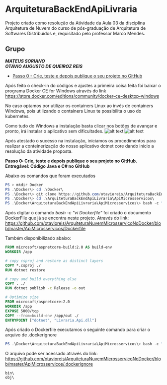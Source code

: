 # ArquiteturaBackEndApiLivraria
Projeto criado como resolução da Atividade da Aula 03 da disciplina Arquitetura de Nuvem do curso de pós-graduação de Arquitetura de Softwares Distribuídos e, requisitado pelo professor Marco Mendes.

## Grupo
**_MATEUS SORIANO_** <br />
**_OTÁVIO AUGUSTO DE QUEIROZ REIS_**

* [Passo 0 - Crie, teste e depois publique o seu projeto no GitHub](Passo0.md)

Após feito o check-in do códigos e ajustes a primeira coisa feita foi baixar o programa Docker CE for Windows através do link <br/>
https://store.docker.com/editions/community/docker-ce-desktop-windows

No caso optamos por utilizar os containers Linux ao invés de containers Windows, pois utilizando o containers Linux te possibilita o uso do kubernetes.

Como tudo do Windows a instalação basta clicar nos botões de avançar e pronto, irá instalar o aplicativo sem dificultades.
![alt text](https://i.snag.gy/c0tCAx.jpg)
![alt text](https://i.snag.gy/7wSkjD.jpg)


Após atestado o sucesso na instalação, iniciamos os procedimentos para realizar a conteinerização do nosso aplicativo dotnet core dando início a resolução da atividade proposta.

**Passo 0: Crie, teste e depois publique o seu projeto no GitHub.** <br/>
**Entregável: Código Java e C# no GitHub**

Abaixo os comandos que foram executados
```powershell
PS > mkdir Docker
PS .\Docker\> cd .\Docker\
PS .\Docker\> git clone https://github.com/otavioreis/ArquiteturaBackEndApiLivraria
PS .\Docker\> cd .\ArquiteturaBackEndApiLivraria\ApiMicrosservicos\
PS .\Docker\ArquiteturaBackEndApiLivraria\ApiMicrosservicos\> bash -c "vi Dockerfile"
```

Após digitar o comando *bash -c "vi Dockerfile"* foi criado o documento DockerFile que já se encontra neste projeto. Através do link: <br/>
https://github.com/otavioreis/ArquiteturaNuvemMicrosservicoNoDocker/blob/master/ApiMicrosservicos/Dockerfile

Também disponibilizado abaixo:
```Dockerfile
FROM microsoft/aspnetcore-build:2.0 AS build-env
WORKDIR /app

# copy csproj and restore as distinct layers
COPY *.csproj ./
RUN dotnet restore

# copy and build everything else
COPY . ./
RUN dotnet publish -c Release -o out

# Optimize size
FROM microsoft/aspnetcore:2.0
WORKDIR /app
EXPOSE 5000/tcp
COPY --from=build-env /app/out ./
ENTRYPOINT ["dotnet", "Livraria.Api.dll"]
```

Após criado o Dockerfile executamos o seguinte comando para criar o arquivo de .dockerignore
```powershell
PS .\Docker\ArquiteturaBackEndApiLivraria\ApiMicrosservicos\> bash -c "vi .dockerignore"
```

O arquivo pode ser acessado através do link: <br />
https://github.com/otavioreis/ArquiteturaNuvemMicrosservicoNoDocker/blob/master/ApiMicrosservicos/.dockerignore

```text
bin\
obj\
```
